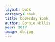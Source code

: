 ```yaml
---
layout: book
category: book
title: Doomsday Book
author: Connie Willis
year: 2017
image: db.jpg
---
```

